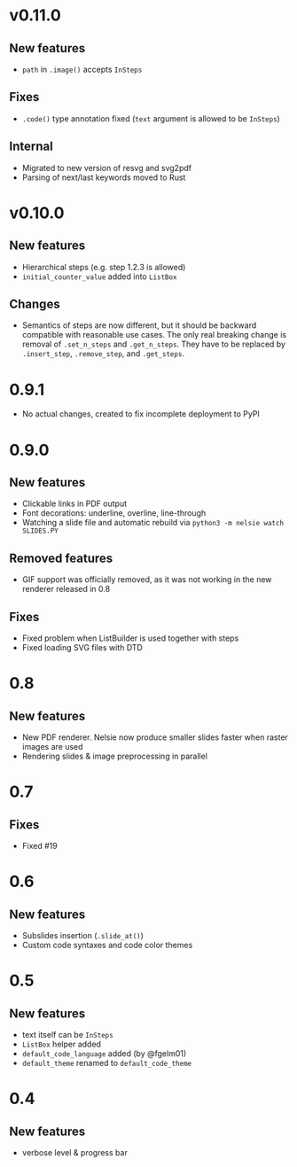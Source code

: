 # v0.11.0

## New features

* `path` in `.image()` accepts `InSteps`

## Fixes

* `.code()` type annotation fixed (`text` argument is allowed to be `InSteps`)

## Internal

* Migrated to new version of resvg and svg2pdf
* Parsing of next/last keywords moved to Rust

# v0.10.0

## New features

* Hierarchical steps (e.g. step 1.2.3 is allowed)
* `initial_counter_value` added into `ListBox`

## Changes

* Semantics of steps are now different, but it should be backward compatible with reasonable use cases.
  The only real breaking change is removal of `.set_n_steps` and `.get_n_steps`. They have to be replaced by
  `.insert_step`, `.remove_step`, and `.get_steps`.

# 0.9.1

* No actual changes, created to fix incomplete deployment to PyPI

# 0.9.0

## New features

* Clickable links in PDF output
* Font decorations: underline, overline, line-through
* Watching a slide file and automatic rebuild via `python3 -m nelsie watch SLIDES.PY`

## Removed features

* GIF support was officially removed, as it was not working in the new renderer released in 0.8

## Fixes

* Fixed problem when ListBuilder is used together with steps
* Fixed loading SVG files with DTD

# 0.8

## New features

* New PDF renderer. Nelsie now produce smaller slides faster when raster images are used
* Rendering slides & image preprocessing in parallel

# 0.7

## Fixes

* Fixed #19

# 0.6

## New features

* Subslides insertion (`.slide_at()`)
* Custom code syntaxes and code color themes

# 0.5

## New features

* text itself can be `InSteps`
* `ListBox` helper added
* `default_code_language` added (by @fgelm01)
* `default_theme` renamed to `default_code_theme`

# 0.4

## New features

* verbose level & progress bar
